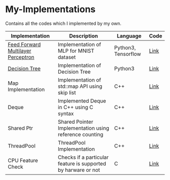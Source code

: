 # My-Implementations
Contains all the codes which I implemented by my own. 

|Implementation|Description|Language|Code|
|---|---|---|---|
|[Feed Forward Multilayer Perceptron](https://en.wikipedia.org/wiki/Feedforward_neural_network)|Implementation of MLP for MNIST dataset|Python3, Tensorflow|[Link](Machine-Learning/Feed-Forward-Neural-Network.py)|
|[Decision Tree](https://en.wikipedia.org/wiki/Decision_tree)|Implementation of Decision Tree|Python3|[Link](Machine-Learning/Decision-Tree.py)|
|Map Implementation|Implementation of std::map API using skip list|C++|[Link](C++/Map/Map.hpp)|
|Deque|Implemented Deque in C++ using C syntax|C++|[Link](C++/Deque/Deque.hpp)|
|Shared Ptr|Shared Pointer Implementation using reference counting|C++|[Link](C++/Shared-Ptr/SharedPtr.hpp)|
|ThreadPool|ThreadPool Implementation|C++|[Link](ThreadPool/ThreadPool.h)|
|CPU Feature Check|Checks if a particular feature is supported by harware or not| C| [Link](cpu_feature_check.c)|
